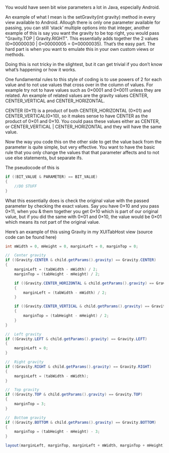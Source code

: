 You would have seen bit wise parameters a lot in Java, especially Android.

An example of what I mean is the setGravity(int gravity) method in every view available to Android. Allough there is only one parameter available for passing, you can still ‘stack’ multiple options into that integer, another example of this is say you want the gravity to be top right, you would pass "Gravity.TOP | Gravity.RIGHT". This essentially adds together the 2 values (0×00000030 | 0×00000005 = 0×00000035). That’s the easy part. The hard part is when you want to emulate this in your own custom views or methods.

Doing this is not tricky in the slightest, but it can get trivial if you don’t know what’s happening or how it works.

One fundamental rules to this style of coding is to use powers of 2 for each value and to not use values that cross over in the column of values. For example try not to have values such as 0×0001 and 0×0011 unless they are related. An example of related values are the gravity values CENTER, CENTER_VERTICAL and CENTER_HORIZONTAL.

CENTER (0×11) is a product of both CENTER_HORIZONTAL (0×01) and CENTER_VERTICAL(0×10), so it makes sense to have CENTER as the product of 0×01 and 0×10. You could pass these values either as CENTER, or CENTER_VERTICAL | CENTER_HORIZONTAL and they will have the same value.

Now the way you code this on the other side to get the value back from the parameter is quite simple, but very effective. You want to have the basic rule that you only change the values that that parameter affects and to not use else statements, but separate ifs.

The pseudocode of this is

```java
if ((BIT_VALUE & PARAMETER) == BIT_VALUE)
{
	//DO STUFF
}
```

What this essentially does is check the original value with the passed parameter by checking the exact values. Say you have 0×10 and you pass 0×11, when you & them together you get 0×10 which is part of our original value, but if you did the same with 0×01 and 0×10, the value would be 0×01 which means its not part of the original value.

Here’s an example of this using Gravity in my XUITabHost view (source code can be found here)

```java
int mWidth = 0, mHeight = 0, marginLeft = 0, marginTop = 0;

//	Center gravity
if ((Gravity.CENTER & child.getParams().gravity) == Gravity.CENTER)
{
	marginLeft = (tabWidth - mWidth) / 2;
	marginTop = (tabHeight - mHeight) / 2;

	if ((Gravity.CENTER_HORIZONTAL & child.getParams().gravity) == Gravity.CENTER_HORIZONTAL)
	{
		marginLeft = (tabWidth - mWidth) / 2;
	}

	if ((Gravity.CENTER_VERTICAL & child.getParams().gravity) == Gravity.CENTER_VERTICAL)
	{
		marginTop = (tabHeight - mHeight) / 2;
	}
}	

//	Left gravity
if ((Gravity.LEFT & child.getParams().gravity) == Gravity.LEFT)
{
	marginLeft = 0;
}

//	Right gravity
if ((Gravity.RIGHT & child.getParams().gravity) == Gravity.RIGHT)
{
	marginLeft = (tabWidth - mWidth);
}

//	Top gravity
if ((Gravity.TOP & child.getParams().gravity) == Gravity.TOP)
{
	marginTop = 3;
}

//	Bottom gravity
if ((Gravity.BOTTOM & child.getParams().gravity) == Gravity.BOTTOM)
{
	marginTop = (tabHeight - mHeight) - 3;
}

layout(marginLeft, marginTop, marginLeft + mWidth, marginTop + mHeight);
```